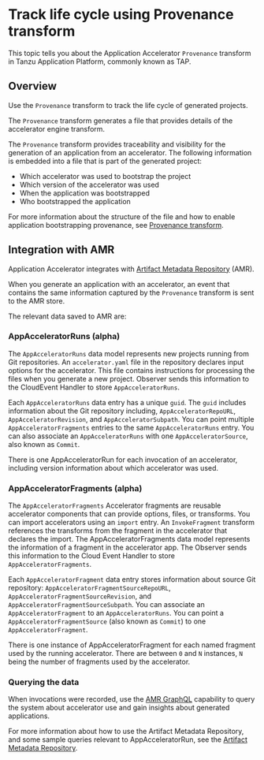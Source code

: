 # Track life cycle using Provenance transform

This topic tells you about the Application Accelerator `Provenance` transform in Tanzu Application
Platform, commonly known as TAP.

## <a id="overview"></a> Overview

Use the `Provenance` transform to track the life cycle of generated projects.

The `Provenance` transform generates a file that
provides details of the accelerator engine transform.

The `Provenance` transform provides traceability and visibility for the generation of an application
from an accelerator. The following information is embedded into a file that is part of the generated
project:

- Which accelerator was used to bootstrap the project
- Which version of the accelerator was used
- When the application was bootstrapped
- Who bootstrapped the application

For more information about the structure of the file and how to enable application bootstrapping
provenance, see [Provenance transform](creating-accelerators/transforms/provenance.hbs.md).

## <a id="amr"></a> Integration with AMR

Application Accelerator integrates with [Artifact Metadata Repository](../scst-store/overview.hbs.md) (AMR).

When you generate an application with an accelerator, an event that contains the same information captured by the `Provenance` transform is sent to the AMR store.

The relevant data saved to AMR are:

### <a id='appacceleratorruns'></a> AppAcceleratorRuns (alpha)

The `AppAcceleratorRuns` data model represents new projects running from Git
repositories. An `accelerator.yaml` file in the repository declares input
options for the accelerator. This file contains instructions for processing the
files when you generate a new project. Observer sends this information to the
CloudEvent Handler to store `AppAcceleratorRuns`.

Each `AppAcceleratorRuns` data entry has a unique `guid`. The `guid` includes information
about the Git repository including, `AppAcceleratorRepoURL`, `AppAcceleratorRevision`,
and `AppAcceleratorSubpath`. You can point multiple `AppAcceleratorFragments` entries
to the same `AppAcceleratorRuns` entry. You can also associate an `AppAcceleratorRuns`
with one `AppAcceleratorSource`, also known as `Commit`.

There is one AppAcceleratorRun for each invocation of an accelerator, including version information about which accelerator was used.

### <a id='appacceleratorfragments'></a> AppAcceleratorFragments (alpha)

The `AppAcceleratorFragments` Accelerator fragments are reusable accelerator
components that can provide options, files, or transforms. You can import
accelerators using an `import` entry. An `InvokeFragment` transform references
the transforms from the fragment in the accelerator that declares the import.
The AppAcceleratorFragments data model represents the information of a fragment
in the accelerator app. The Observer sends this information to the Cloud Event
Handler to store `AppAcceleratorFragments`.

Each `AppAcceleratorFragment` data entry stores information about source Git repository:
`AppAcceleratorFragmentSourceRepoURL`, `AppAcceleratorFragmentSourceRevision`, and
`AppAcceleratorFragmentSourceSubpath`. You can associate an `AppAcceleratorFragment` to
an `AppAcceleratorRuns`. You can point a `AppAcceleratorFragmentSource`
(also known as `Commit`) to one `AppAcceleratorFragment`.

There is one instance of AppAcceleratorFragment for each named fragment used by the running accelerator. There are between `0` and `N` instances, `N` being the number of fragments used by the accelerator.

### <a id='querying_data'></a> Querying the data

When invocations were recorded, use the
[AMR GraphQL](../scst-store/amr/graphql-query.hbs.md) capability to query the system about
accelerator use and gain insights about generated applications.

For more information about how to use the Artifact Metadata Repository,
and some sample queries relevant to AppAcceleratorRun, see the [Artifact Metadata Repository](../scst-store/overview.hbs.md).
